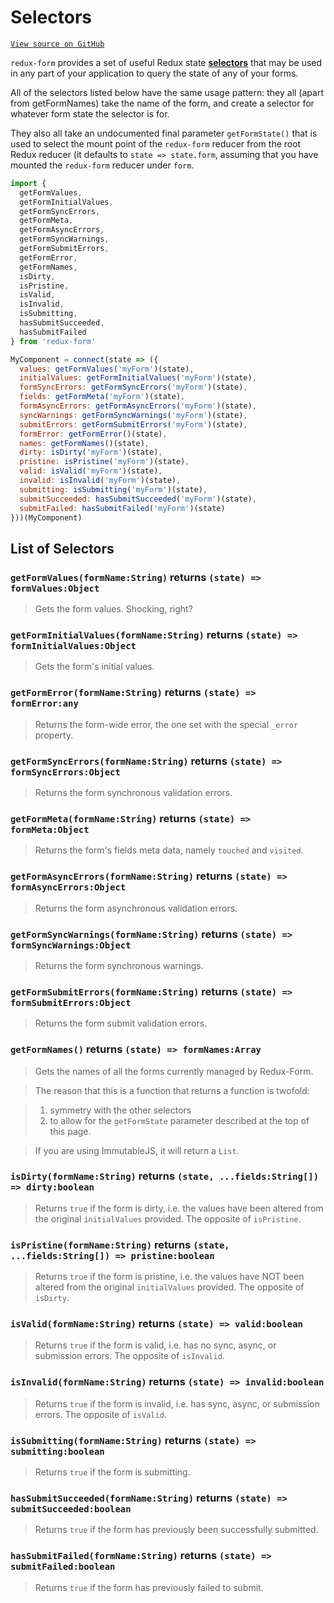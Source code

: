 # Selectors

[`View source on GitHub`](https://github.com/erikras/redux-form/tree/master/src/selectors)

`redux-form` provides a set of useful Redux state
[**selectors**](http://redux.js.org/docs/recipes/ComputingDerivedData.html) that may be used in
any part of your application to query the state of any of your forms.

All of the selectors listed below have the same usage pattern: they all (apart from
getFormNames) take the name of the form, and create a selector for whatever form state
the selector is for.

They also all take an undocumented final parameter `getFormState()` that is
used to select the mount point of the `redux-form` reducer from the root Redux reducer (it
defaults to `state => state.form`, assuming that you have mounted the `redux-form` reducer under
`form`.

```js
import {
  getFormValues,
  getFormInitialValues,
  getFormSyncErrors,
  getFormMeta,
  getFormAsyncErrors,
  getFormSyncWarnings,
  getFormSubmitErrors,
  getFormError,
  getFormNames,
  isDirty,
  isPristine,
  isValid,
  isInvalid,
  isSubmitting,
  hasSubmitSucceeded,
  hasSubmitFailed
} from 'redux-form'

MyComponent = connect(state => ({
  values: getFormValues('myForm')(state),
  initialValues: getFormInitialValues('myForm')(state),
  formSyncErrors: getFormSyncErrors('myForm')(state),
  fields: getFormMeta('myForm')(state),
  formAsyncErrors: getFormAsyncErrors('myForm')(state),
  syncWarnings: getFormSyncWarnings('myForm')(state),
  submitErrors: getFormSubmitErrors('myForm')(state),
  formError: getFormError()(state),
  names: getFormNames()(state),
  dirty: isDirty('myForm')(state),
  pristine: isPristine('myForm')(state),
  valid: isValid('myForm')(state),
  invalid: isInvalid('myForm')(state),
  submitting: isSubmitting('myForm')(state),
  submitSucceeded: hasSubmitSucceeded('myForm')(state),
  submitFailed: hasSubmitFailed('myForm')(state)
}))(MyComponent)
```

## List of Selectors

### `getFormValues(formName:String)` returns `(state) => formValues:Object`

> Gets the form values. Shocking, right?

### `getFormInitialValues(formName:String)` returns `(state) => formInitialValues:Object`

> Gets the form's initial values.

### `getFormError(formName:String)` returns `(state) => formError:any`

> Returns the form-wide error, the one set with the special `_error` property.

### `getFormSyncErrors(formName:String)` returns `(state) => formSyncErrors:Object`

> Returns the form synchronous validation errors.

### `getFormMeta(formName:String)` returns `(state) => formMeta:Object`

> Returns the form's fields meta data, namely `touched` and `visited`.

### `getFormAsyncErrors(formName:String)` returns `(state) => formAsyncErrors:Object`

> Returns the form asynchronous validation errors.

### `getFormSyncWarnings(formName:String)` returns `(state) => formSyncWarnings:Object`

> Returns the form synchronous warnings.

### `getFormSubmitErrors(formName:String)` returns `(state) => formSubmitErrors:Object`

> Returns the form submit validation errors.

### `getFormNames()` returns `(state) => formNames:Array`

> Gets the names of all the forms currently managed by Redux-Form.

> The reason that this is a function that returns a function is twofold:

> 1.  symmetry with the other selectors
> 2.  to allow for the `getFormState` parameter described at the top of this page.

> If you are using ImmutableJS, it will return a `List`.

### `isDirty(formName:String)` returns `(state, ...fields:String[]) => dirty:boolean`

> Returns `true` if the form is dirty, i.e. the values have been altered from the original
> `initialValues` provided. The opposite of `isPristine`.

### `isPristine(formName:String)` returns `(state, ...fields:String[]) => pristine:boolean`

> Returns `true` if the form is pristine, i.e. the values have NOT been altered from the original
> `initialValues` provided. The opposite of `isDirty`.

### `isValid(formName:String)` returns `(state) => valid:boolean`

> Returns `true` if the form is valid, i.e. has no sync, async, or submission errors. The opposite
> of `isInvalid`.

### `isInvalid(formName:String)` returns `(state) => invalid:boolean`

> Returns `true` if the form is invalid, i.e. has sync, async, or submission errors. The opposite
> of `isValid`.

### `isSubmitting(formName:String)` returns `(state) => submitting:boolean`

> Returns `true` if the form is submitting.

### `hasSubmitSucceeded(formName:String)` returns `(state) => submitSucceeded:boolean`

> Returns `true` if the form has previously been successfully submitted.

### `hasSubmitFailed(formName:String)` returns `(state) => submitFailed:boolean`

> Returns `true` if the form has previously failed to submit.

